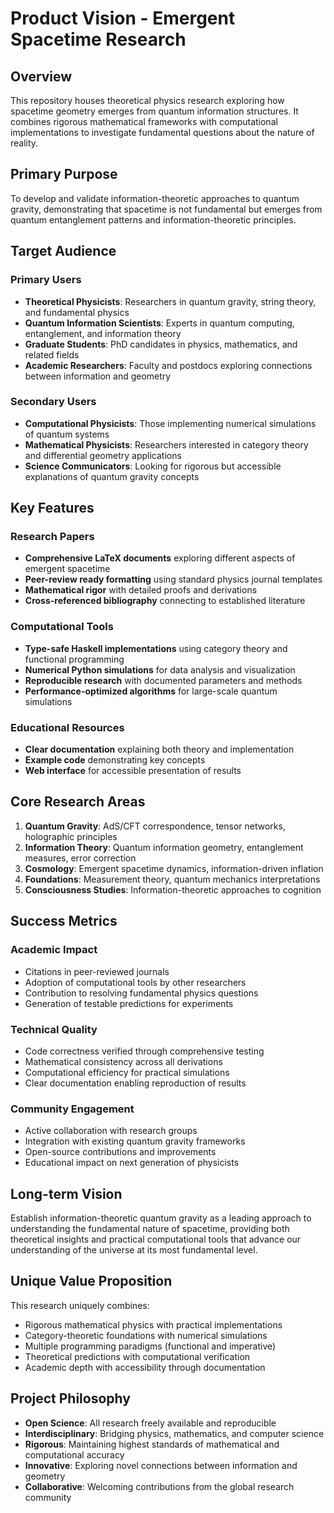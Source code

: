 # Product Vision - Emergent Spacetime Research

## Overview
This repository houses theoretical physics research exploring how spacetime geometry emerges from quantum information structures. It combines rigorous mathematical frameworks with computational implementations to investigate fundamental questions about the nature of reality.

## Primary Purpose
To develop and validate information-theoretic approaches to quantum gravity, demonstrating that spacetime is not fundamental but emerges from quantum entanglement patterns and information-theoretic principles.

## Target Audience

### Primary Users
- **Theoretical Physicists**: Researchers in quantum gravity, string theory, and fundamental physics
- **Quantum Information Scientists**: Experts in quantum computing, entanglement, and information theory
- **Graduate Students**: PhD candidates in physics, mathematics, and related fields
- **Academic Researchers**: Faculty and postdocs exploring connections between information and geometry

### Secondary Users
- **Computational Physicists**: Those implementing numerical simulations of quantum systems
- **Mathematical Physicists**: Researchers interested in category theory and differential geometry applications
- **Science Communicators**: Looking for rigorous but accessible explanations of quantum gravity concepts

## Key Features

### Research Papers
- **Comprehensive LaTeX documents** exploring different aspects of emergent spacetime
- **Peer-review ready formatting** using standard physics journal templates
- **Mathematical rigor** with detailed proofs and derivations
- **Cross-referenced bibliography** connecting to established literature

### Computational Tools
- **Type-safe Haskell implementations** using category theory and functional programming
- **Numerical Python simulations** for data analysis and visualization
- **Reproducible research** with documented parameters and methods
- **Performance-optimized algorithms** for large-scale quantum simulations

### Educational Resources
- **Clear documentation** explaining both theory and implementation
- **Example code** demonstrating key concepts
- **Web interface** for accessible presentation of results

## Core Research Areas

1. **Quantum Gravity**: AdS/CFT correspondence, tensor networks, holographic principles
2. **Information Theory**: Quantum information geometry, entanglement measures, error correction
3. **Cosmology**: Emergent spacetime dynamics, information-driven inflation
4. **Foundations**: Measurement theory, quantum mechanics interpretations
5. **Consciousness Studies**: Information-theoretic approaches to cognition

## Success Metrics

### Academic Impact
- Citations in peer-reviewed journals
- Adoption of computational tools by other researchers
- Contribution to resolving fundamental physics questions
- Generation of testable predictions for experiments

### Technical Quality
- Code correctness verified through comprehensive testing
- Mathematical consistency across all derivations
- Computational efficiency for practical simulations
- Clear documentation enabling reproduction of results

### Community Engagement
- Active collaboration with research groups
- Integration with existing quantum gravity frameworks
- Open-source contributions and improvements
- Educational impact on next generation of physicists

## Long-term Vision
Establish information-theoretic quantum gravity as a leading approach to understanding the fundamental nature of spacetime, providing both theoretical insights and practical computational tools that advance our understanding of the universe at its most fundamental level.

## Unique Value Proposition
This research uniquely combines:
- Rigorous mathematical physics with practical implementations
- Category-theoretic foundations with numerical simulations
- Multiple programming paradigms (functional and imperative)
- Theoretical predictions with computational verification
- Academic depth with accessibility through documentation

## Project Philosophy
- **Open Science**: All research freely available and reproducible
- **Interdisciplinary**: Bridging physics, mathematics, and computer science
- **Rigorous**: Maintaining highest standards of mathematical and computational accuracy
- **Innovative**: Exploring novel connections between information and geometry
- **Collaborative**: Welcoming contributions from the global research community